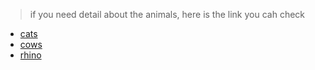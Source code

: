 > if you need detail about the animals, here is the link you cah check 
* [cats]()
* [cows]()
* [rhino]()
